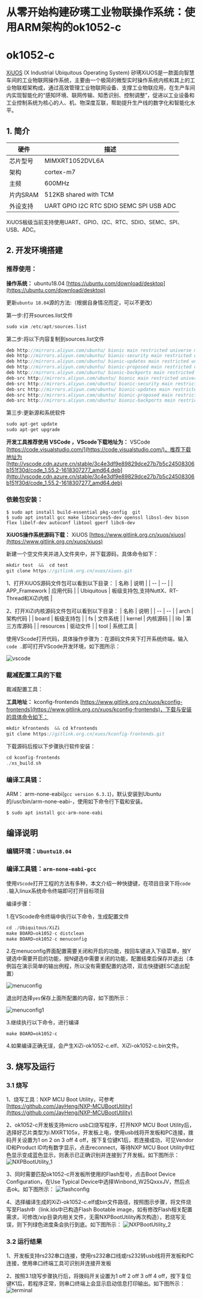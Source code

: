 # 从零开始构建矽璓工业物联操作系统：使用ARM架构的ok1052-c

# ok1052-c

[XiUOS](http://xuos.io/) (X Industrial Ubiquitous Operating System) 矽璓XiUOS是一款面向智慧车间的工业物联网操作系统，主要由一个极简的微型实时操作系统内核和其上的工业物联框架构成，通过高效管理工业物联网设备、支撑工业物联应用，在生产车间内实现智能化的“感知环境、联网传输、知悉识别、控制调整”，促进以工业设备和工业控制系统为核心的人、机、物深度互联，帮助提升生产线的数字化和智能化水平。

## 1. 简介

| 硬件 | 描述 |
| -- | -- |
|芯片型号| MIMXRT1052DVL6A |
|架构| cortex-m7 |
|主频| 600MHz |
|片内SRAM| 512KB shared with TCM |
|外设支持| UART GPIO I2C RTC SDIO SEMC SPI USB ADC|

XiUOS板级当前支持使用UART、GPIO、I2C、RTC、SDIO、SEMC、SPI、USB、ADC。

## 2. 开发环境搭建

### 推荐使用：

**操作系统：** ubuntu18.04 [https://ubuntu.com/download/desktop](https://ubuntu.com/download/desktop)

更新`ubuntu 18.04`源的方法:（根据自身情况而定，可以不更改）

第一步:打开sources.list文件

```c
sudo vim /etc/apt/sources.list
```

第二步:将以下内容复制到sources.list文件

```c
deb http://mirrors.aliyun.com/ubuntu/ bionic main restricted universe multiverse
deb http://mirrors.aliyun.com/ubuntu/ bionic-security main restricted universe multiverse
deb http://mirrors.aliyun.com/ubuntu/ bionic-updates main restricted universe multiverse
deb http://mirrors.aliyun.com/ubuntu/ bionic-proposed main restricted universe multiverse
deb http://mirrors.aliyun.com/ubuntu/ bionic-backports main restricted universe multiverse
deb-src http://mirrors.aliyun.com/ubuntu/ bionic main restricted universe multiverse
deb-src http://mirrors.aliyun.com/ubuntu/ bionic-security main restricted universe multiverse
deb-src http://mirrors.aliyun.com/ubuntu/ bionic-updates main restricted universe multiverse
deb-src http://mirrors.aliyun.com/ubuntu/ bionic-proposed main restricted universe multiverse
deb-src http://mirrors.aliyun.com/ubuntu/ bionic-backports main restricted universe multiverse
```

第三步:更新源和系统软件

```c
sudo apt-get update
sudo apt-get upgrade
```

**开发工具推荐使用 VSCode   ，VScode下载地址为：** VSCode  [https://code.visualstudio.com/](https://code.visualstudio.com/)，推荐下载地址为 [http://vscode.cdn.azure.cn/stable/3c4e3df9e89829dce27b7b5c24508306b151f30d/code_1.55.2-1618307277_amd64.deb](http://vscode.cdn.azure.cn/stable/3c4e3df9e89829dce27b7b5c24508306b151f30d/code_1.55.2-1618307277_amd64.deb)

### 依赖包安装：

```
$ sudo apt install build-essential pkg-config  git
$ sudo apt install gcc make libncurses5-dev openssl libssl-dev bison flex libelf-dev autoconf libtool gperf libc6-dev
```

**XiUOS操作系统源码下载：** XiUOS [https://www.gitlink.org.cn/xuos/xiuos](https://www.gitlink.org.cn/xuos/xiuos)

新建一个空文件夹并进入文件夹中，并下载源码，具体命令如下：

```c
mkdir test  &&  cd test
git clone https://gitlink.org.cn/xuos/xiuos.git
```

1、打开XiUOS源码文件包可以看到以下目录：
| 名称 | 说明 |
| -- | -- |
| APP_Framework | 应用代码 |
| Ubiquitous | 板级支持包,支持NuttX、RT-Thread和XiZi内核 |

2、打开XiZi内核源码文件包可以看到以下目录：
| 名称 | 说明 |
| -- | -- |
| arch | 架构代码 |
| board | 板级支持包 |
| fs | 文件系统 |
| kernel | 内核源码 |
| lib | 第三方库源码 |
| resources | 驱动文件 |
| tool | 系统工具 |

使用VScode打开代码，具体操作步骤为：在源码文件夹下打开系统终端，输入`code .`即可打开VScode开发环境，如下图所示：

![vscode](img/vscode.jpg)

### 裁减配置工具的下载

裁减配置工具：

**工具地址：** kconfig-frontends [https://www.gitlink.org.cn/xuos/kconfig-frontends](https://www.gitlink.org.cn/xuos/kconfig-frontends)，下载与安装的具体命令如下：

```c
mkdir kfrontends  && cd kfrontends
git clone https://gitlink.org.cn/xuos/kconfig-frontends.git
```

下载源码后按以下步骤执行软件安装：

```c
cd kconfig-frontends
./xs_build.sh
```

### 编译工具链：

ARM： arm-none-eabi(`gcc version 6.3.1`)，默认安装到Ubuntu的/usr/bin/arm-none-eabi-，使用如下命令行下载和安装。

```shell
$ sudo apt install gcc-arm-none-eabi
```

## 编译说明

### 编辑环境：`Ubuntu18.04`

### 编译工具链：`arm-none-eabi-gcc`
使用`VScode`打开工程的方法有多种，本文介绍一种快捷键，在项目目录下将`code .`输入linux系统命令终端即可打开目标项目


编译步骤：

1.在VScode命令终端中执行以下命令，生成配置文件

```c
cd ./Ubiquitous/XiZi
make BOARD=ok1052-c distclean
make BOARD=ok1052-c menuconfig
```

2.在menuconfig界面配置需要关闭和开启的功能，按回车键进入下级菜单，按Y键选中需要开启的功能，按N键选中需要关闭的功能，配置结束后保存并退出（本例旨在演示简单的输出例程，所以没有需要配置的选项，双击快捷键ESC退出配置）

![menuconfig](./img/menuconfig.png)

退出时选择`yes`保存上面所配置的内容，如下图所示：

![menuconfig1](./img/menuconfig1.png)

3.继续执行以下命令，进行编译

```
make BOARD=ok1052-c
```

4.如果编译正确无误，会产生XiZi-ok1052-c.elf、XiZi-ok1052-c.bin文件。

## 3. 烧写及运行

### 3.1 烧写
1、烧写工具：NXP MCU Boot Utility，可参考[https://github.com/JayHeng/NXP-MCUBootUtility](https://github.com/JayHeng/NXP-MCUBootUtility)

2、ok1052-c开发板支持micro usb口烧写程序，打开NXP MCU Boot Utility后，选择好芯片类型为i.MXRT105x，开发板上电，使用usb线将开发板和PC连接，拨码开关设置为1 on 2 on 3 off 4 off，按下复位键K1后，若连接成功，可见Vendor ID和Product ID均有数字显示，点击reconnect，等待NXP MCU Boot Utility中红色显示变成蓝色显示，则表示已正确识别并连接到了开发板。如下图所示：
![NXPBootUtility_1](./img/NXPBootUtility_1.png)

3、同时需要匹配ok1052-c开发板所使用的Flash型号，点击Boot Device Configuration，在Use Typical Device中选择Winbond_W25QxxxJV，然后点击ok。如下图所示：
![flashconfig](./img/flashconfig.png)

4、选择编译生成的XiZi-ok1052-c.elf或bin文件路径，按照图示步骤，将文件烧写至Flash中（link.lds中已构造Flash Bootable image，如有修改Flash相关配置需求，可修改/xip目录内相关文件，无需NXPBootUtility再次构造），若烧写无误，则下列绿色进度条会执行到底。如下图所示：
![NXPBootUtility_2](./img/NXPBootUtility_2.png)

### 3.2 运行结果

1、开发板支持rs232串口连接，使用rs232串口线或rs232转usb线将开发板和PC连接，使用串口终端工具可识别并连接开发板

2、按照3.1烧写步骤执行后，将拨码开关设置为1 off 2 off 3 off 4 off，按下复位键K1后，若程序正常，则串口终端上会显示启动信息打印输出。如下图所示：
![terminal](./img/terminal.png)

